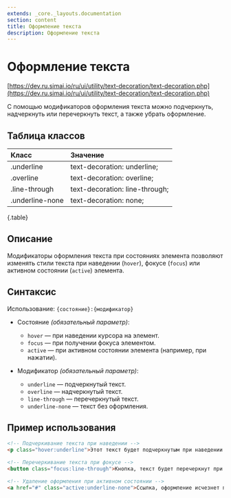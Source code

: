 ```yaml
---
extends: _core._layouts.documentation
section: content
title: Оформление текста
description: Оформление текста
---
```


# Оформление текста

[https://dev.ru.simai.io/ru/ui/utility/text-decoration/text-decoration.php](https://dev.ru.simai.io/ru/ui/utility/text-decoration/text-decoration.php)

С помощью модификаторов оформления текста можно подчеркнуть, надчеркнуть или перечеркнуть текст, а также убрать
оформление.

## Таблица классов

| Класс           | Значение                       |
|:----------------|:-------------------------------|
| .underline      | text-decoration: underline;    |
| .overline       | text-decoration: overline;     |
| .line-through   | text-decoration: line-through; |
| .underline-none | text-decoration: none;         |
{.table}

## Описание

Модификаторы оформления текста при состояниях элемента позволяют  
изменять стили текста при наведении (`hover`), фокусе (`focus`) или  
активном состоянии (`active`) элемента.

## Синтаксис

Использование: `{состояние}:{модификатор}`

- Состояние *(обязательный параметр)*:

    - `hover` — при наведении курсора на элемент.
    - `focus` — при получении фокуса элементом.
    - `active` — при активном состоянии элемента (например, при нажатии).
- Модификатор *(обязательный параметр)*:

    - `underline` — подчеркнутый текст.
    - `overline` — надчеркнутый текст.
    - `line-through` — перечеркнутый текст.
    - `underline-none` — текст без оформления.

## Пример использования

```html
<!-- Подчеркивание текста при наведении -->
<p class="hover:underline">Этот текст будет подчеркнутым при наведении.</p>

<!-- Перечеркивание текста при фокусе -->
<button class="focus:line-through">Кнопка, текст будет перечеркнут при фокусе.</button>

<!-- Удаление оформления при активном состоянии -->
<a href="#" class="active:underline-none">Ссылка, оформление исчезнет при нажатии.</a>
```
